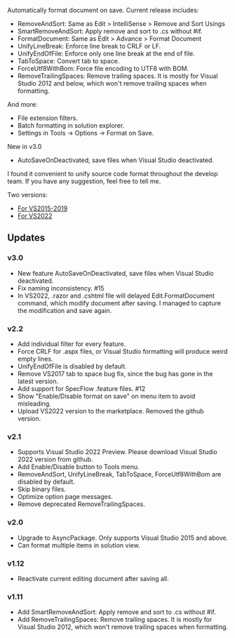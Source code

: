 Automatically format document on save. Current release includes:

- RemoveAndSort: Same as Edit > IntelliSense > Remove and Sort Usings
- SmartRemoveAndSort: Apply remove and sort to .cs without #if.
- FormatDocument: Same as Edit > Advance > Format Document
- UnifyLineBreak: Enforce line break to CRLF or LF.
- UnifyEndOfFile: Enforce only one line break at the end of file.
- TabToSpace: Convert tab to space.
- ForceUtf8WithBom: Force file encoding to UTF8 with BOM.
- RemoveTrailingSpaces: Remove trailing spaces. It is mostly for Visual Studio 2012 and below, which won't remove trailing spaces when formatting.

And more:

- File extension filters.
- Batch formatting in solution explorer.
- Settings in Tools -> Options -> Format on Save.

New in v3.0

- AutoSaveOnDeactivated, save files when Visual Studio deactivated.

I found it convenient to unify source code format throughout the develop team. If you have any suggestion, feel free to tell me.

Two versions:

- [For VS2015-2019](https://marketplace.visualstudio.com/items?itemName=WinstonFeng.FormatonSave)
- [For VS2022](https://marketplace.visualstudio.com/items?itemName=WinstonFeng.VSFormatOnSave2022)

## Updates

### v3.0

- New feature AutoSaveOnDeactivated, save files when Visual Studio deactivated.
- Fix naming inconsistency. #15
- In VS2022, .razor and .cshtml file will delayed Edit.FormatDocument command, which modify document after saving. I managed to capture the modification and save again.

### v2.2

- Add individual filter for every feature.
- Force CRLF for .aspx files, or Visual Studio formatting will produce weird empty lines.
- UnifyEndOfFile is disabled by default.
- Remove VS2017 tab to space bug fix, since the bug has gone in the latest version.
- Add support for SpecFlow .feature files. #12
- Show "Enable/Disable format on save" on menu item to avoid misleading.
- Upload VS2022 version to the marketplace. Removed the github version.

### v2.1

- Supports Visual Studio 2022 Preview. Please download Visual Studio 2022 version from github.
- Add Enable/Disable button to Tools menu.
- RemoveAndSort, UnifyLineBreak, TabToSpace, ForceUtf8WithBom are disabled by default.
- Skip binary files.
- Optimize option page messages.
- Remove deprecated RemoveTrailingSpaces.

### v2.0

- Upgrade to AsyncPackage. Only supports Visual Studio 2015 and above.
- Can format multiple items in solution view.

### v1.12

- Reactivate current editing document after saving all.

### v1.11

- Add SmartRemoveAndSort: Apply remove and sort to .cs without #if.
- Add RemoveTrailingSpaces: Remove trailing spaces. It is mostly for Visual Studio 2012, which won't remove trailing spaces when formatting.
